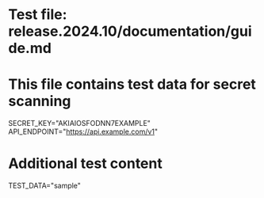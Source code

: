 # Test file: release.2024.10/documentation/guide.md
# This file contains test data for secret scanning

SECRET_KEY="AKIAIOSFODNN7EXAMPLE"
API_ENDPOINT="https://api.example.com/v1"

# Additional test content
TEST_DATA="sample"
